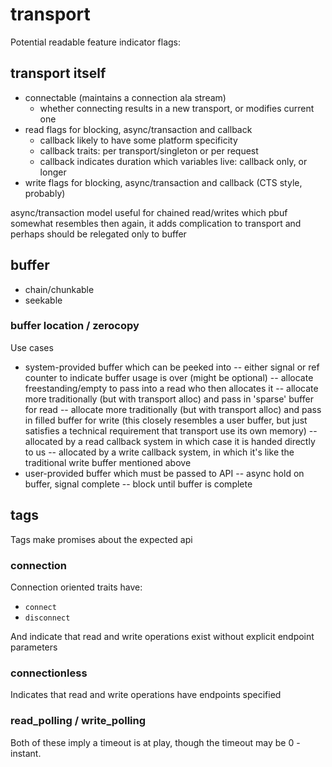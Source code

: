 # transport

Potential readable feature indicator flags:

## transport itself

- connectable (maintains a connection ala stream)
    - whether connecting results in a new transport, or modifies current one
- read flags for blocking, async/transaction and callback 
    - callback likely to have some platform specificity
    - callback traits: per transport/singleton or per request
    - callback indicates duration which variables live: callback only, or longer
- write flags for blocking, async/transaction and callback (CTS style, probably)

async/transaction model useful for chained read/writes which pbuf somewhat resembles
then again, it adds complication to transport and perhaps should be relegated only to buffer

## buffer

- chain/chunkable
- seekable

### buffer location / zerocopy

Use cases

- system-provided buffer which can be peeked into
-- either signal or ref counter to indicate buffer usage is over (might be optional)
-- allocate freestanding/empty to pass into a read who then allocates it
-- allocate more traditionally (but with transport alloc) and pass in 'sparse' buffer for read
-- allocate more traditionally (but with transport alloc) and pass in filled buffer for write (this closely resembles a user buffer, but just satisfies a technical requirement that transport use its own memory)
-- allocated by a read callback system in which case it is handed directly to us
-- allocated by a write callback system, in which it's like the traditional write buffer mentioned above
- user-provided buffer which must be passed to API
-- async hold on buffer, signal complete
-- block until buffer is complete

## tags

Tags make promises about the expected api

### connection

Connection oriented traits have:

* `connect`
* `disconnect`

And indicate that read and write operations exist without explicit endpoint parameters

### connectionless

Indicates that read and write operations have endpoints specified

### read_polling / write_polling

Both of these imply a timeout is at play, though the timeout may be 0 - instant.

